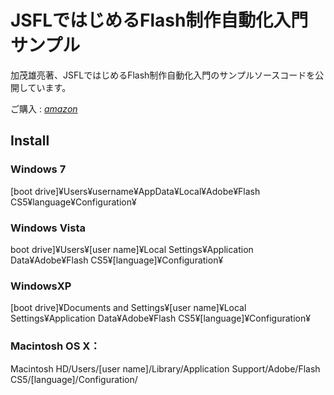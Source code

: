 JSFLではじめるFlash制作自動化入門 サンプル
============================
加茂雄亮著、JSFLではじめるFlash制作自動化入門のサンプルソースコードを公開しています。

ご購入 : *[amazon](http:/www.amazon.co.jp/dp/4798031038)*

Install
------------
### Windows 7
[boot drive]¥Users¥username¥AppData¥Local¥Adobe¥Flash CS5¥language¥Configuration¥

### Windows Vista
boot drive]¥Users¥[user name]¥Local Settings¥Application Data¥Adobe¥Flash CS5¥[language]¥Configuration¥

### WindowsXP
[boot drive]¥Documents and Settings¥[user name]¥Local Settings¥Application Data¥Adobe¥Flash CS5¥[language]¥Configuration¥

### Macintosh OS X：
Macintosh HD/Users/[user name]/Library/Application Support/Adobe/Flash CS5/[language]/Configuration/
